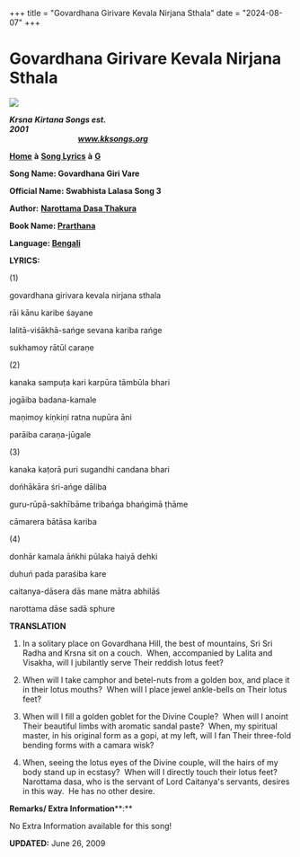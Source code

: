 +++
title = "Govardhana Girivare Kevala Nirjana Sthala"
date = "2024-08-07"
+++

# Govardhana Girivare Kevala Nirjana Sthala
**[![](http://kksongs.org/image_files/image002.jpg)](http://kksongs.org/)**

**_Krsna_** **_Kirtana Songs est. 2001_**                                                                                                                                                      **_www.kksongs.org_**

**[Home](http://kksongs.org/)** **à** **[Song Lyrics](http://kksongs.org/lyrics.html)** **à** **[G](http://kksongs.org/songs/song_g.html)**

**Song Name: Govardhana Giri Vare**

**Official Name: Swabhista Lalasa Song 3**

**Author:** [**Narottama** **Dasa Thakura**](http://kksongs.org/authors/list/narottama.html)

**Book Name: [Prarthana](http://kksongs.org/authors/prarthana.html)**

**Language: [Bengali](http://kksongs.org/language/list/bengali.html)**

**LYRICS:**

(1)

govardhana girivara kevala nirjana sthala

rāi kānu karibe śayane

lalitā-viśākhā-sańge sevana kariba rańge

sukhamoy rātūl caraṇe

(2)

kanaka sampuṭa kari karpūra tāmbūla bhari

jogāiba badana-kamale

maṇimoy kiṇkiṇi ratna nupūra āni

parāiba caraṇa-jūgale

(3)

kanaka kaṭorā puri sugandhi candana bhari

dońhākāra śri-ańge dāliba

guru-rūpā-sakhībāme tribańga bhańgimā ṭhāme

cāmarera bātāsa kariba

(4)

donhār kamala āńkhi pūlaka haiyā dehki

duhuń pada paraśiba kare

caitanya-dāsera dās mane mātra abhilāś

narottama dāse sadā sphure

**TRANSLATION**

1) In a solitary place on Govardhana Hill, the best of mountains, Sri Sri Radha and Krsna sit on a couch.  When, accompanied by Lalita and Visakha, will I jubilantly serve Their reddish lotus feet?

2) When will I take camphor and betel-nuts from a golden box, and place it in their lotus mouths?  When will I place jewel ankle-bells on Their lotus feet?

3) When will I fill a golden goblet for the Divine Couple?  When will I anoint Their beautiful limbs with aromatic sandal paste?  When, my spiritual master, in his original form as a gopi, at my left, will I fan Their three-fold bending forms with a camara wisk?

4) When, seeing the lotus eyes of the Divine couple, will the hairs of my body stand up in ecstasy?  When will I directly touch their lotus feet?  Narottama dasa, who is the servant of Lord Caitanya's servants, desires in this way.  He has no other desire.

**Remarks/ Extra Information****:**

No Extra Information available for this song!

**UPDATED:** June 26, 2009